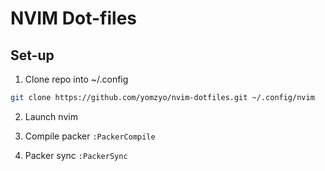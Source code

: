 # NVIM Dot-files

## Set-up

1. Clone repo into ~/.config

```bash
git clone https://github.com/yomzyo/nvim-dotfiles.git ~/.config/nvim
```

2. Launch nvim

3. Compile packer `:PackerCompile`

4. Packer sync `:PackerSync`
